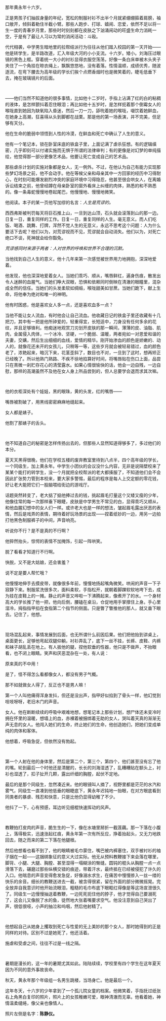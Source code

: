 那年黄永年十六岁。

正是男孩子们抽拔身量的年纪，宽松的制服衬衫不出半个月就紧绷绷箍着肩膀，袖口敞开，倾斜着勒住半截小臂。那些人跑步、打球、嬉闹、恋爱，依然不足以将一生一度的青春岁月里，那些时时刻刻都在皮肤之下汹涌闹动的旺盛生命力消耗一空，于是有了最让人习以为常的消闲活动：斗殴。

代代相袭，中学男生暗地里的拉帮结派行为往往从他们踏入校园的第一天开始——他是转学生，是半路改道，汇入年级大河的小小支流。十六岁。矮小。刘海压过眼镜的黑色上框。穿着统一大小的衬衫显得衣服空荡荡，好像一条白床单被木头夹子夹住了一个角挂在晾衣绳上，飘飘悠悠地，没有着落。性情温顺，成绩优秀，随波逐流，在弯下腰去为高年级的学长们挨个点燃香烟时也是微笑着的，睫毛低垂下去，掩在玻璃镜片的后面。

<br/>

——他们当然不知道他的很多事情，比如他十二岁时，手指上沾满了红的白的粘稠的液体，是怎样颤抖着忍住眼泪；再比如他十五岁时，是怎样扼着那个倒霉女人的喉咙直到她因为缺氧陷入昏迷，然后一刀一刀，舔吮着她的喉咙，啜饮着她鲜血，在她身上高潮，狂喜得从头到脚都在战栗。那是他的第一场表演，并不完美，但足够有天分。

他在生命的脆弱中领悟到人性的冷漠，在鲜血和死亡中确认了人生的意义。

他有一个笔记本，锁在卧室床底的铁盒子里，上面记满了虐杀狂想。有的逻辑缜密，几乎即刻可以付诸实施而无惧于所谓的法律审判；有的更像是对幻梦的单纯描绘，他觉得那一部分更像艺术品，他要让死亡变成自己的艺术品。

那些虐杀计划的实施对象都是女人，无一例外。不过，在他认为自己有能力实现那些梦幻场景之前，他不会动手。他在等候父亲和母亲其中一方回家的经历中习得耐心，在时刻可能爆发剧烈冲突的家庭环境中习得隐忍，他甚至很会哄女人，在离婚诉讼结束之前，他曾经蹲在母亲卧室的窗外看床上纠缠的肉体，熟悉的和不熟悉的。像一条毒蛇慢慢地卷起尾巴，他慢慢地、慢慢地微笑。

他阅读。本子的某一页他写加缪的名言：*人生是荒谬的。*

西西弗斯被判罚每天将巨石推上山，一旦到达山顶，石头就会滚落到山的那一边。日复一日，重复同样的工作。日复一日，重复同样的人生。毫无意义。而人们吃饭、喝酒、跳舞、打牌，浑然不觉人生的无意义，永远不思考这个问题：人为什么要活下去呢？他们以为，对荒谬视而不见，荒谬就会自动消失。他们以为，对死亡绝口不谈，死神就会给你豁免。

*荒谬感同时来源于两者：人对世界的呼唤和世界不合理的沉默。*

当他找到自己人生的意义，他十几年来第一次感觉被世界用力地拥抱，深深地爱着。

他发现，他也深深地爱着女人。当她们乖巧、顺从，嘴唇鲜红，遍身伤痕，散发出令人迷醉的血腥气。当她们睁大双眼，恐惧和依赖同时倒映在清澈的眼瞳里，混杂成全然的信任。当她们的头发柔软如绸缎，喉咙甜美如甘蔗。当她们跪下，献上生命，将他奉为绝对和唯一的神明。

他有时困惑，他是喜欢女人多一点，还是喜欢血多一点？

当他不能让女人流血，有时他会让自己流血。他收藏日记的铁盒子里还收藏有十几把刀，其中有一把是他所钟爱的，轻重得宜，长短适中，刀身没有任何多余的花纹，并且足够锋利。他痴迷地观赏刀刃划开皮肤的那一瞬间，薄薄的皮、油脂、肌肉，金属侵入肉体，一个冰冷、坚硬，一个脆弱、温暖，两者宛如一对恩爱和谐的夫妻，交媾，然后生出细细的血线，爱情的精华。刚开始渗血的颜色是娇嫩的、动人的，就像花还未开的女孩儿，只稍等一等，这些岁月就会被轻易错过，血的颜色老了，浓艳起来，暗沉下来，花茎歪斜了，数目也不对，一旦到了这时，想再矫正已经晚了。所以他熟门熟路、不疾不徐地掐算好时间，将嘴唇贴在伤口上面，品尝只在熹微一刹贮存花心的清莹露水。如果心情很愉快的话，他会一边自残，一边自慰，那样的高潮虽然不及他在女人身上所品尝到的，但人总要学会退而求其次嘛。

<br/>

他的衣柜深处有个娃娃，黑的眼珠，黄的头发，红的嘴唇——

嘴唇被割破了，用黑线密密麻麻地缝起来。

女人都是婊子。

他割了那婊子的舌头。

<br/>

他不知道自己的秘密是怎样传扬出去的，但那些人显然知道得够多了，多过他们的本分。

夏天天黑得很晚，他们在学校五楼的废弃教室里待到八点半，四个高年级的学长，一个同级生，加上黄永年。中学生小团伙的会议没什么内容，无非是说隔壁校来了某某个能打的转学生，没一个月就把全校帮派的老大都揍服了，不知道他们会不会因此扩张势力管到本校来，要大家多警惕，最后的程序是每人上交定额的零花钱，好让老大能把它们一股脑喂给街边的游戏厅。

话题突然转变了，老大掂了掂他捧过去的钱，挑起眉毛打量这个又矮又瘦的少年，他像往常的每一次那样垂下眼睫，皮肤是中学男生不常见的白，显得乖巧又顺从，和他血腥幻想中的女人们一样。或许老大也是一样的想法，皱起眉毛露出厌恶的表情，然后是戏弄的表情，期待着好玩场景的出现——捏着纸钞的一边，用另一边拍打他黑色制服裤子的中间，声音响亮。

听说你不行？是不是真的不行啊？

他猝然抬头，惊愕的表情不加掩饰，引起一阵哄笑。

脱了看看才知道行不行啊。

快脱，又不是大姑娘，还会害羞？

说不定是要人帮忙哦？

他慢慢地伸手去摸皮带，就像很多年前，慢慢地扬起嘴角微笑。哄闹的声音一下子寂静下来。制服浆洗很多次，面料柔软，手指松开，就朝着脚踝软软地垮下去，成为挂在皮鞋上的一摊。静止的声音又哗啦一下沸腾起来，像煮开了的水。一个身材高大的学长推了他一把，他向后倒，腰磕在桌沿，仓促地用手掌撑住上身。手心里湿冷，拇指指甲掐在食指第二个指节的侧面。只是瞥了瞥推他的那人，就又垂下眼去。记住了，他想。

<br/>

现场混乱起来，事情发展到后面，也无所谓什么前因后果。他们把他抬到讲桌上，桌面更长，足够他弯起双腿仰躺，衬衫弄乱了，底下一丝不挂，长裤、皮鞋、内裤和袜子胡乱丢在地上。有人扳他的腿，捏他软垂的性器，他只是不做声，不抬眼看，也不闭上眼睛。笑声和厌恶混杂在一处，有人说：

原来真的不中用！

是了，怪不得怎么看都像女人，都没有男子气概。

那不如就做女人得了，反正也不是男人嘛！

第一个人叫他痛得浑身发抖，但还是没出声，指甲好似掐到了骨头一样，他幻觉到吱吱呀呀，老旧木门的声音。

女人。他在断断续续的呼吸中艰难地想，想笔记本上那些计划，想尸体还未变冷时拥在怀里的温暖，想墙上的血，赤裸着被捆绑着无助的女人，哭叫着天真的渐渐无声无息的女人。他闯入她们的生命，终止她们的生命，他创造她们，把她们变成单纯的肉体和客体。

他想着，呼吸急促，但依然没有勃起。

<br>

第一个人射在他的身体里，然后是第二个，第三个，第四个，他们甚至没有忘了他的嘴。轮到最后一个时他还是清醒的，长长的刘海湿透了，乱糟糟贴在额头上，衬衫也湿透了，扣子扯开几颗，露出纤细的胸膛，起伏不定地。

最后的是那个同级生，忽然凑近来。他的眼镜叫人摘了，视野里都是茫茫的水汽和雾气，同级生一直凑到他低垂的眼睫底下，黄永年迟钝地一抬眼，在对方眼底看到同类者的暴虐、残忍和快意，只是比他仍显得幼稚了不少。

他抖了一下，心有预感，耳边听见细棍快速挥动的风声。

<br>

教鞭拍打皮肉的声音，脆生生的一下，像在水塘里掰折一截莲藕。那一下落在小腹上，落得极实，迅速涨起红痕，黄永年第一次有所反应，挣着抬起头，又无力地跌回去，随之而来的第二下落在他腿根。

然后他想看也看不到了，他的眼睛被毛巾蒙住，嘴巴被内裤塞住，双手被衬衫的袖子捆在一起——这捆绑象征的意义大过实际。他无从预料教鞭接下来会落在哪里，脚背、小腿、大腿、胸膛、甚至湿得一塌糊涂的臀缝。圆钝的棍头从胸膛一点一点滑落下去，碾磨过那些纵横交错的痕迹，带着汗水，最终抵在已经被侵犯了许久的入口。他喘息的声音变得愈发急促，好像溺水求生，在痛苦中慢慢掺入一丝一缕的快乐的余音。细长的教鞭送进去一截，被含得很紧，留在外面的部分微微摇晃。完全放弃自我意识时他开始流眼泪，粗糙的毛巾布底下眼眶红得像是等这场宣泄很久了。同级生一边慢慢抽送着教鞭，一边死死扼住他的脖子，他才觉得自己要溺死了，这会儿又像脱了水的鱼，徒然地大张着嘴要求空气。他没注意到自己哭出了声，很低很哑，小声的抽泣和呜咽，然后他射精了。

<br>

他想起自己从她身上攫取到死亡与性爱的无上美妙的那个女人，那时她得到的正是同样的对待。区别不过是她死了，他还活着。

施虐和受虐之间，往往不过是一线之隔。

<br>

暑期是漫长的，这一年的暑期尤其如此。陆陆续续，学校里有四个学生在这年夏天因为不同的意外事故丧命。

秋天，黄永年那个年级组一名男生跳楼，当场身亡。他是最后一个。

这年冬天，十六岁的少年拿到了一个孤儿院女童的档案。他微笑着，手指抚过纸张右上角黑白复印的照片，照片上的女孩稚嫩可爱，眼神清澈而无辜。他看着她，神情温柔缱绻，像父亲也像情人。

照片左侧是名字：**陈静仪。**
